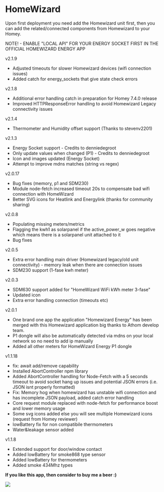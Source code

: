 # HomeWizard

Upon first deployment you need add the Homewizard unit first, then you can add the related/connected components from Homewizard to your Homey.

NOTE! - ENABLE "LOCAL API" FOR YOUR ENERGY SOCKET FIRST IN THE OFFICIAL HOMEWIZARD ENERGY APP

v2.1.9
* Adjusted timeouts for slower Homewizard devices (wifi connection issues)
* Added catch for energy_sockets that give state check errors

v2.1.8
* Additional error handling catch in preparation for Homey 7.4.0 release
* Improved HTTPResponseError handling to avoid Homewizard Legacy connectivity issues

v2.1.4
* Thermometer and Humidity offset support (Thanks to stevenv2201)

v2.1.3
* Energy Socket support - Credits to denniedegroot
* Only update values when changed (P1) - Credits to denniedegroot
* Icon and images updated (Energy Socket)
* Attempt to improve mdns matches (string vs regex)

v2.0.17
* Bug fixes (memory, p1 and SDM230)
* Module node-fetch increased timeout 20s to compensate bad wifi connection with HomeWizard
* Better SVG icons for Heatlink and Energylink (thanks for community sharing)

v2.0.8
* Populating missing meters/metrics
* Flagging the kwh1 as solarpanel if the active_power_w goes negative which means there is a solarpanel unit attached to it
* Bug fixes

v2.0.5
* Extra error handling main driver (Homewizard legacy/old unit connectivity) - memory leak when there are connection issues
* SDM230 support (1-fase kwh meter)

v2.0.3
* SDM630 support added for "HomeWizard WiFi kWh meter 3-fase"
* Updated icon
* Extra error handling connection (timeouts etc)

v2.0.1
* One brand one app the application "Homewizard Energy" has been merged with this Homewizard application big thanks to Athom develop team.
* P1 dongle will also be automatically detected via mdns on your local network so no need to add ip manually
* Added all other meters for HomeWizard Energy P1 dongle

v1.1.18
* fix: await add/remove capability
* Installed AbortController npm library
* Added AbortController handling for Node-Fetch with a 5 seconds timeout to avoid socket hang up issues and potential JSON errors (i.e. JSON isnt properly formatted)
* Fix: Memory hog when homewizard has unstable wifi connection and has incomplete JSON payload, added catch error handling
* Core request module replaced with node-fetch for performance boost and lower memory usage
* Some svg icons added else you will see multiple Homewizard icons (request from Homey reviewer)
* lowBattery fix for non compatibile thermometers
* Water&leakage sensor added

v1.1.8
* Extended support for door/window contact
* Added lowBattery for smoke868 type sensor
* Added lowBattery for thermometers
* Added smoke 434Mhz types

**If you like this app, then consider to buy me a beer :)**

[![](https://www.paypalobjects.com/en_US/i/btn/btn_donateCC_LG.gif)](https://www.paypal.com/paypalme2/jtebbens)
